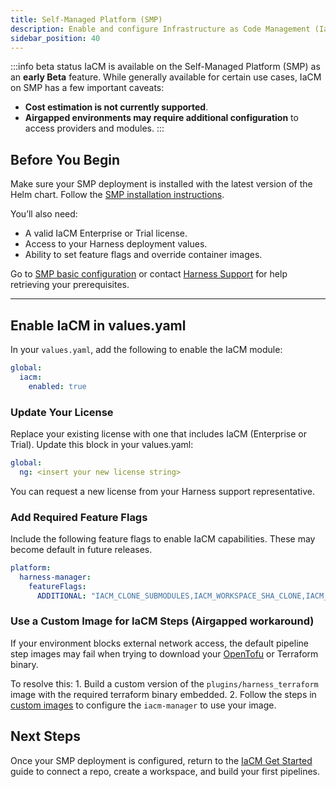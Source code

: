 ```yaml
---
title: Self-Managed Platform (SMP)
description: Enable and configure Infrastructure as Code Management (IaCM) in a self-hosted Harness deployment.
sidebar_position: 40
---
```


:::info beta status
IaCM is available on the Self-Managed Platform (SMP) as an **early Beta** feature.
While generally available for certain use cases, IaCM on SMP has a few important caveats:

- **Cost estimation is not currently supported**.
- **Airgapped environments may require additional configuration** to access providers and modules.
:::

## Before You Begin
Make sure your SMP deployment is installed with the latest version of the Helm chart. Follow the [SMP installation instructions](/docs/self-managed-enterprise-edition/install/upgrade-helm-chart).

You’ll also need:
- A valid IaCM Enterprise or Trial license.
- Access to your Harness deployment values.
- Ability to set feature flags and override container images.

Go to [SMP basic configuration](/docs/self-managed-enterprise-edition/smp-basic-configuration/) or contact [Harness Support](mailto:support@harness.io) for help retrieving your prerequisites.

---

## Enable IaCM in values.yaml
In your `values.yaml`, add the following to enable the IaCM module:

```yaml
global:
  iacm:
    enabled: true
```

### Update Your License
Replace your existing license with one that includes IaCM (Enterprise or Trial). Update this block in your values.yaml:

```yaml
global:
  ng: <insert your new license string>
```
You can request a new license from your Harness support representative.

### Add Required Feature Flags
Include the following feature flags to enable IaCM capabilities. These may become default in future releases.

```yaml
platform:
  harness-manager:
    featureFlags:
      ADDITIONAL: "IACM_CLONE_SUBMODULES,IACM_WORKSPACE_SHA_CLONE,IACM_ENABLE_SSH_MODULE_REGISTRY,IACM_ENABLE_DEFAULT_PIPELINES,IACM_ENABLE_MODULE_REGISTRY"
```

### Use a Custom Image for IaCM Steps (Airgapped workaround)
If your environment blocks external network access, the default pipeline step images may fail when trying to download your [OpenTofu](https://opentofu.org/) or Terraform binary.

To resolve this:
	1.	Build a custom version of the `plugins/harness_terraform` image with the required terraform binary embedded.
	2.	Follow the steps in [custom images](/docs/infra-as-code-management/pipelines/plugin-images) to configure the `iacm-manager` to use your image.

## Next Steps
Once your SMP deployment is configured, return to the [IaCM Get Started](/docs/infra-as-code-management/get-started) guide to connect a repo, create a workspace, and build your first pipelines.
